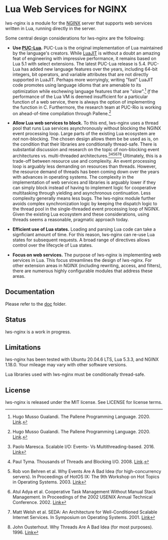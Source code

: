 # Lua Web Services for NGINX

lws-nginx is a module for the [NGINX](https://nginx.org/) server that supports web services
written in Lua, running directly in the server.

Some central design considerations for lws-nginx are the following:

- **Use [PUC-Lua](https://www.lua.org/).** PUC-Lua is the original implementation of Lua
maintained by the language's creators. While [LuaJIT](https://luajit.org/) is without a doubt
an amazing feat of engineering with impressive performance, it remains based on Lua 5.1 with
select extensions. The latest PUC-Lua release is 5.4. PUC-Lua has added new language features
over the years, including 64-bit integers, bit operators, and variable attributes that are not
directly supported in LuaJIT. Perhaps more worryingly, writing "fast" LuaJIT code promotes using
language idioms that are amenable to its optimization while eschewing language features that are
"slow".[^1] *If* the performance of the Lua VM is deemed insufficient for a particular function
of a web service, there is always the option of implementing the function in C. Furthermore,
the research team at PUC-Rio is working on ahead-of-time compilation through Pallene.[^1]

- **Allow Lua web services to block.** To this end, lws-nginx uses a thread pool that runs Lua
services asynchronously without blocking the NGINX event processing loop. Large parts of the
existing Lua ecosystem are *not* non-blocking. The chosen design allows them be be used as is,
on the condition that their libraries are conditionally thread-safe. There is substantial
discussion and research on the topic of non-blocking event architectures vs. multi-threaded
architectures.[^2][^3][^4][^5][^6][^7] Ultimately, this is a trade-off between resource use and
complexity. An event processing loop is arguably less demanding on resources than threads.
However, the resource demand of threads has been coming down over the years with advances
in operating systems. The complexity in the implementation of web services and libraries is
arguably lower if they can simply block instead of having to implement logic for cooperative
multitasking through yielding and asynchronous continuation. Less complexity generally means
less bugs. The lws-nginx module further avoids complex synchronization logic by keeping the
dispatch logic to the thread pool in the single-threaded event processing loop of NGINX. Given
the existing Lua ecosystem and these considerations, using threads seems a reasonable, pragmatic
approach today.

- **Efficient use of Lua states.** Loading and parsing Lua code can take a signficiant amount of
time. For this reason, lws-nginx can re-use Lua states for subsequent requests. A broad range of
directives allows control over the lifecycle of Lua states.

- **Focus on web services.** The purpose of lws-nginx is implementing web services in Lua. This
focus streamlines the design of lws-nginx. For other extension areas in NGINX (including
rewriting, access, and filters), there are numerous highly configurable modules that address
these areas.


## Documentation

Please refer to the [doc](doc) folder.


## Status

lws-nginx is a work in progress.


## Limitations

lws-nginx has been tested with Ubuntu 20.04.6 LTS, Lua 5.3.3, and NGINX 1.18.0. Your mileage
may vary with other software versions.

Lua libraries used with lws-nginx must be conditionally thread-safe.


## License

lws-nginx is released under the MIT license. See LICENSE for license terms.

[^1]: Hugo Musso Gualandi. The Pallene Programming Language. 2020.
[Link](http://www.lua.inf.puc-rio.br/publications/2020-HugoGualandi-phd-thesis.pdf).

[^2]: Paolo Maresca. Scalable I/O: Events- Vs Multithreading-based. 2016.
[Link](https://thetechsolo.wordpress.com/2016/02/29/scalable-io-events-vs-multithreading-based/)

[^3]: Paul Tyma. Thousands of Threads and Blocking I/O. 2008.
[Link](https://silo.tips/download/thousands-of-threads-and-blocking-i-o).

[^4]: Rob von Behren et al. Why Events Are A Bad Idea (for high-concurrency servers). In
Proceedings of HotOS IX: The 9th Workshop on Hot Topics in Operating Systems. 2003.
[Link](https://www.usenix.org/legacy/events/hotos03/tech/full_papers/vonbehren/vonbehren.pdf)

[^5]: Atul Adya et al. Cooperative Task Management Without Manual Stack Management. In
Proceedings of the 2002 USENIX Annual Technical Conference. 2002.
[Link](https://www.usenix.org/legacy/publications/library/proceedings/usenix02/full_papers/adyahowell/adyahowell.pdf)

[^6]: Matt Welsh et al. SEDA: An Architecture for Well-Conditioned Scalable Internet Services.
In Symposium on Operating Systems. 2001. [Link](http://www.sosp.org/2001/papers/welsh.pdf)

[^7]: John Ousterhout. Why Threads Are A Bad Idea (for most purposes). 1996.
[Link](https://web.stanford.edu/~ouster/cgi-bin/papers/threads.pdf)
